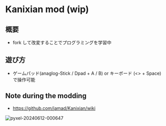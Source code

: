 # Kanixian mod (wip)

## 概要
- fork して改変することでプログラミングを学習中

## 遊び方
- ゲームパッド(anaglog-Stick / Dpad +  A / B) or キーボード (<> + Space) で操作可能

## Note during the modding
-  https://github.com/jamad/Kanixian/wiki

![pyxel-20240612-000647](https://github.com/jamad/Kanixian/assets/949913/1e7b8aab-01e6-4573-89fe-6c8ecf2a3e47)
